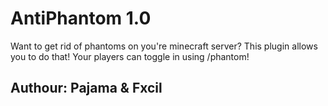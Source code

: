 # AntiPhantom 1.0

Want to get rid of phantoms on you're minecraft server? This plugin allows you to do that! Your players can toggle in using /phantom!


## Authour: Pajama & Fxcil

